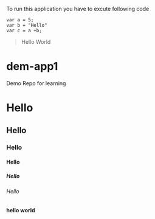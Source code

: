 
To run this application you have to excute following code
```
var a = 5;
var b = "Hello"
var c = a +b;
```


> Hello World

# dem-app1
Demo Repo for learning



# Hello
## Hello
### Hello
#### Hello
##### Hello
###### Hello

**hello world**
